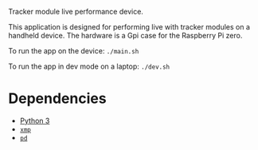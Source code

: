 Tracker module live performance device.

This application is designed for performing live with tracker modules on a handheld device.
The hardware is a Gpi case for the Raspberry Pi zero.

To run the app on the device: `./main.sh`

To run the app in dev mode on a laptop: `./dev.sh`

# Dependencies

 * [Python 3](https://python.org)
 * [`xmp`](https://github.com/libxmp/libxmp)
 * [`pd`](https://puredata.info/)
